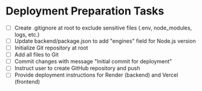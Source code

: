 # Deployment Preparation Tasks

- [ ] Create .gitignore at root to exclude sensitive files (.env, node_modules, logs, etc.)
- [ ] Update backend/package.json to add "engines" field for Node.js version
- [ ] Initialize Git repository at root
- [ ] Add all files to Git
- [ ] Commit changes with message "Initial commit for deployment"
- [ ] Instruct user to create GitHub repository and push
- [ ] Provide deployment instructions for Render (backend) and Vercel (frontend)
